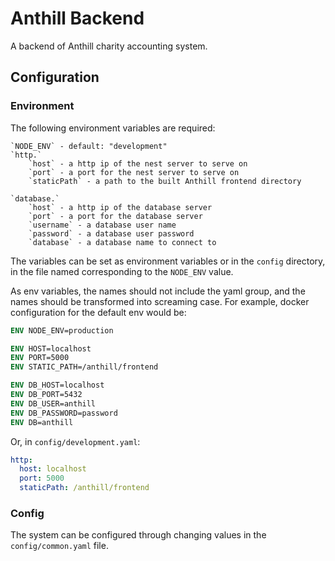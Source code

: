 # Anthill Backend

A backend of Anthill charity accounting system.

## Configuration

### Environment

The following environment variables are required:

```
`NODE_ENV` - default: "development"
`http.`
    `host` - a http ip of the nest server to serve on
    `port` - a port for the nest server to serve on
    `staticPath` - a path to the built Anthill frontend directory
    
`database.`
    `host` - a http ip of the database server
    `port` - a port for the database server
    `username` - a database user name
    `password` - a database user password
    `database` - a database name to connect to 
```

The variables can be set as environment variables or in the `config` directory, in the file
named corresponding to the `NODE_ENV` value.

As env variables, the names should not include the yaml group, and the names should be transformed into screaming case.
For example, docker configuration for the default env would be:

```dockerfile
ENV NODE_ENV=production

ENV HOST=localhost
ENV PORT=5000
ENV STATIC_PATH=/anthill/frontend

ENV DB_HOST=localhost
ENV DB_PORT=5432
ENV DB_USER=anthill
ENV DB_PASSWORD=password
ENV DB=anthill
```

Or, in `config/development.yaml`:

```yaml
http:
  host: localhost
  port: 5000
  staticPath: /anthill/frontend
```

### Config

The system can be configured through changing values in the `config/common.yaml` file.
